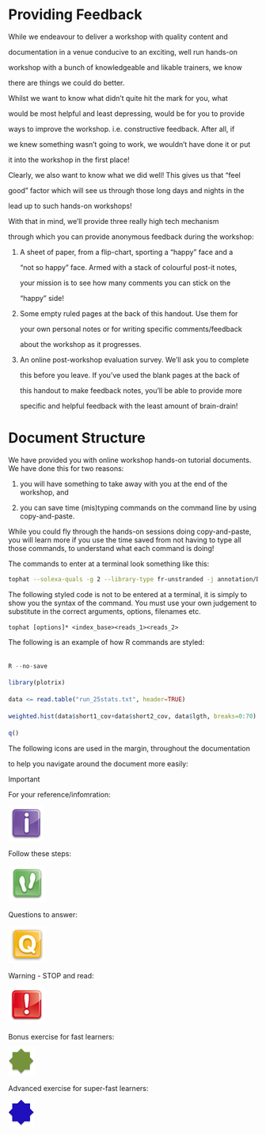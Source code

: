 # Providing Feedback

While we endeavour to deliver a workshop with quality content and

documentation in a venue conducive to an exciting, well run hands-on

workshop with a bunch of knowledgeable and likable trainers, we know

there are things we could do better.

Whilst we want to know what didn’t quite hit the mark for you, what

would be most helpful and least depressing, would be for you to provide

ways to improve the workshop. i.e. constructive feedback. After all, if

we knew something wasn’t going to work, we wouldn’t have done it or put

it into the workshop in the first place!

Clearly, we also want to know what we did well! This gives us that “feel

good” factor which will see us through those long days and nights in the

lead up to such hands-on workshops!

With that in mind, we’ll provide three really high tech mechanism

through which you can provide anonymous feedback during the workshop:

1. A sheet of paper, from a flip-chart, sporting a “happy” face and a

   “not so happy” face. Armed with a stack of colourful post-it notes,

   your mission is to see how many comments you can stick on the

   “happy” side!

2. Some empty ruled pages at the back of this handout. Use them for

   your own personal notes or for writing specific comments/feedback

   about the workshop as it progresses.

3. An online post-workshop evaluation survey. We’ll ask you to complete

   this before you leave. If you’ve used the blank pages at the back of

   this handout to make feedback notes, you’ll be able to provide more

   specific and helpful feedback with the least amount of brain-drain!

# Document Structure

We have provided you with online workshop hands-on tutorial documents. We have done this for two reasons:

1. you will have something to take away with you at the end of the workshop, and

2. you can save time (mis)typing commands on the command line by using copy-and-paste.


While you could fly through the hands-on sessions doing copy-and-paste, you will learn more if you use the time saved from not having to type all those commands, to understand what each command is doing!

The commands to enter at a terminal look something like this:

```bash
tophat --solexa-quals -g 2 --library-type fr-unstranded -j annotation/Danio_rerio.Zv9.66.spliceSites -o tophat/ZV9\_2cells genome/ZV9 data/2cells\_1.fastq data/2cells\_2.fastq
```

The following styled code is not to be entered at a terminal, it is simply to show you the syntax of the command. You must use your own judgement to substitute in the correct arguments, options, filenames etc.

`tophat [options]* <index_base><reads_1><reads_2>`

The following is an example of how R commands are styled:

```R

R --no-save

library(plotrix)

data <= read.table("run_25stats.txt", header=TRUE)

weighted.hist(data$short1_cov+data$short2_cov, data$lgth, breaks=0:70)

q()

```

The following icons are used in the margin, throughout the documentation

to help you navigate around the document more easily:

Important

For your reference/infomration:

![Information](https://github.com/BPA-CSIRO-Workshops/btp-handout-style/blob/fe04c551b46f7039cb292d2c9cb143c4fbd7bb52/icons/info.png?raw=true)

Follow these steps:

![Steps](https://github.com/BPA-CSIRO-Workshops/btp-handout-style/blob/fe04c551b46f7039cb292d2c9cb143c4fbd7bb52/icons/steps.png?raw=true)

Questions to answer:

![Question](https://github.com/BPA-CSIRO-Workshops/btp-handout-style/blob/fe04c551b46f7039cb292d2c9cb143c4fbd7bb52/icons/questions.png?raw=true)

Warning - STOP and read:

![Waringing](https://github.com/BPA-CSIRO-Workshops/btp-handout-style/blob/fe04c551b46f7039cb292d2c9cb143c4fbd7bb52/icons/warning.png?raw=true)

Bonus exercise for fast learners:
 
![Bonus](https://github.com/BPA-CSIRO-Workshops/btp-handout-style/blob/fe04c551b46f7039cb292d2c9cb143c4fbd7bb52/icons/bonus1.png?raw=true)

Advanced exercise for super-fast learners:

![Bonus2](https://github.com/BPA-CSIRO-Workshops/btp-handout-style/blob/fe04c551b46f7039cb292d2c9cb143c4fbd7bb52/icons/bonus2.png?raw=true)



